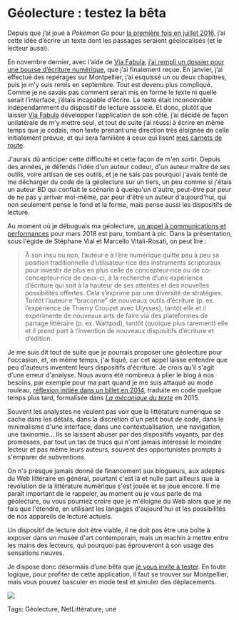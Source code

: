 # Géolecture : testez la bêta

Depuis que j’ai joué à *Pokémon Go* pour [la première fois en juillet 2016](https://tcrouzet.com/2016/07/25/pokemon-go-contre-ses-detracteurs-tuent-la-joie/), j’ai cette idée d’écrire un texte dont les passages seraient géolocalisés (et le lecteur aussi).

En novembre dernier, avec l’aide de [Via Fabula](http://www.viafabula.com/), [j’ai rempli un dossier pour une bourse d’écriture numérique](https://tcrouzet.com/2016/11/08/des-livres-a-lire-sur-le-territoire/), que j’ai finalement reçue. En janvier, j’ai effectué des repérages sur Montpellier, j’ai esquissé un ou deux chapitres, puis je m’y suis remis en septembre. Tout est devenu plus compliqué. Comme je ne savais pas comment serait mis en forme le texte ni quelle serait l’interface, j’étais incapable d’écrire. Le texte était inconcevable indépendamment du dispositif de lecture associé. Et donc, plutôt que laisser [Via Fabula](http://www.viafabula.com/) développer l’application de son côté, j’ai décidé de façon unilatérale de m’y mettre seul, et tout de suite j’ai réussi à écrire en même temps que je codais, mon texte prenant une direction très éloignée de celle initialement prévue, et qui sera familière à ceux qui lisent [mes carnets de route](https://tcrouzet.com/tag/carnet-de-route/?serial=1).

J'aurais dû anticiper cette difficulté et cette façon de m'en sortir. Depuis des années, je défends l'idée d'un auteur codeur, d'un auteur maître de ses outils, voire artisan de ses outils, et je ne sais pas pourquoi j'avais tenté de me décharger du code de la géolecture sur un tiers, un peu comme si j'étais un auteur BD qui confiait le scénario à quelqu'un d'autre, peut-être par peur de ne pas y arriver moi-même, par peur d'être un auteur d'aujourd'hui, qui non seulement pense le fond et la forme, mais pense aussi les dispositifs de lecture.

Au moment où je débuguais ma géolecture, [un appel à communications et performances](http://projekt.unimes.fr/auteur2018/) pour mars 2018 est paru, tombant à pic. Dans la présentation, sous l'égide de Stéphane Vial et Marcello Vitali-Rosati, on peut lire :

> À son insu ou non, l’auteur·e à l’ère numérique quitte peu à peu sa position traditionnelle d’utilisateur·rice des instruments scripturaux pour investir de plus en plus celle de concepteur·rice ou de co-concepteur·rice de ceux-ci, à la recherche d’une expérience d’écriture qui soit à la hauteur de ses attentes et des nouvelles possibilités offertes. Cela s’exprime par une diversité de stratégies. Tantôt l’auteur·e “braconne” de nouveaux outils d’écriture (p. ex. l’expérience de Thierry Crouzet avec Ulysses), tantôt elle et il expérimente de nouveaux arts de faire via des plateformes de partage littéraire (p. ex. Wattpad), tantôt (quoique plus rarement) elle et il prend part à l’invention de nouveaux dispositifs d’écriture et d’édition.

Je me suis dit tout de suite que je pourrais proposer une géolecture pour l'occasion, et, en même temps, j'ai tiqué, car cet appel laisse entendre que peu d'auteurs inventent leurs dispositifs d'écriture. Je crois qu'il s'agit d'une erreur d'analyse. Nous avons été nombreux à plier le blog à nos besoins, par exemple pour ma part quand je me suis attaqué au mode rouleau, [réflexion initiée dans un billet en 2014](https://tcrouzet.com/2014/10/26/ce-qui-manque-au-blog-ou-la-revolution-litteraire/), traduite en code quelque temps plus tard, formalisée dans [*La mécanique du texte*](https://tcrouzet.com/la-mecanique-du-texte/) en 2015.

Souvent les analystes ne veulent pas voir que la littérature numérique se cache dans les détails, dans la discrétion d'un petit bout de code, dans le minimalisme d'une interface, dans une contextualisation, une navigation, une taxinomie… Ils se laissent abuser par des dispositifs voyants, par des promesses, par tout un tas de trucs qui n'ont jamais intéressé le moindre lecteur et pas même leurs auteurs, souvent des opportunistes prompts à s'emparer de subventions.

On n'a presque jamais donné de financement aux blogueurs, aux adeptes du Web littéraire en général, pourtant c'est là et nulle part ailleurs que la révolution de la littérature numérique s'est jouée et se joue encore. Il me paraît important de le rappeler, au moment où je vous parle de ma géolecture, ou vous pourriez croire que je m'éloigne du Web alors que je ne fais que l'étendre, en utilisant les langages d'aujourd'hui et les possibilités de nos appareils de lecture actuels.

Un dispositif de lecture doit être viable, il ne doit pas être une boîte à exposer dans un musée d'art contemporain, mais un machin à mettre entre les mains des lecteurs, qui pourquoi pas éprouveront à son usage des sensations neuves.

Je dispose donc désormais d’une bêta que [je vous invite à tester](https://tcrouzet.com/geolecture/). En toute logique, pour profiter de cette application, il faut se trouver sur Montpellier, mais vous pouvez basculer en mode test et simuler des déplacements.

![](http://tcrouzet.comhttps://tcrouzet.com/images_tc/2017/11/geolec-cover-400x634.jpg)



Tags: Géolecture, NetLittérature, une
